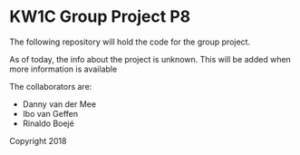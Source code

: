 # KW1C Group Project P8

The following repository will hold the code for the group project.

As of today, the info about the project is unknown. This will be added when more information is available

The collaborators are:
- Danny van der Mee
- Ibo van Geffen
- Rinaldo Boejé

Copyright 2018